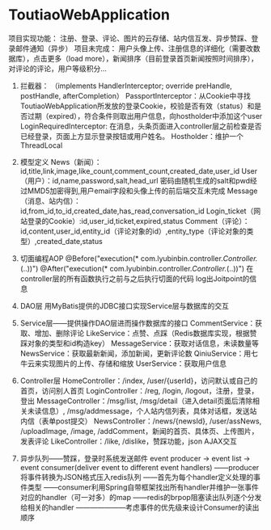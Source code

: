 # ToutiaoWebApplication
项目实现功能：
注册、登录、评论、图片的云存储、站内信互发、异步赞踩、登录邮件通知（异步）
项目未完成：
用户头像上传、注册信息的详细化（需要改数据库），点击更多（load more），新闻排序（目前登录首页新闻按照时间排序），
对评论的评论，用户等级积分...

1.	拦截器：
（implements HandlerInterceptor; override preHandle, postHandle, afterCompletion）
PassportInterceptor：从Cookie中寻找ToutiaoWebApplication所发放的登录Cookie，校验是否有效（status）和是否过期（expired），符合条件则取出用户信息，向hostholder中添加这个user
LoginRequiredInterceptor: 在消息，头条页面进入controller层之前检查是否已经登录，页面上方显示登录按钮或用户姓名。
Hostholder：维护一个ThreadLocal<User>

2.	模型定义
News（新闻）：id,title,link,image,like_count,comment_count,created_date,user_id
User（用户）：id,name,password,salt,head_url
密码由随机生成的salt和pwd经过MMD5加密得到,用户email字段和头像上传的前后端交互未完成
Message（消息、站内信）：id,from_id,to_id,created_date,has_read,conversation_id
Login_ticket（网站登录的Cookie）:id,user_id,ticket,expired,status
Comment（评论）：id,content,user_id,entity_id（评论对象的id）,entity_type（评论对象的类型）,created_date,status      

3.	切面编程AOP
@Before("execution(* com.lyubinbin.controller.*Controller.*(..))")
@After("execution(* com.lyubinbin.controller.*Controller.*(..))")
在controller层的所有函数执行之前与之后执行切面的代码
log出Joitpoint的信息

4.	DAO层
用MyBatis提供的JDBC接口实现Service层与数据库的交互

4.	Service层——提供操作DAO层进而操作数据库的接口
CommentService：获取、增加、删除评论
LikeService：点赞、点踩（Redis数据库实现，根据赞踩对象的类型和id构造key）
MessageService：获取对话信息，未读数量等
NewsService：获取最新新闻，添加新闻，更新评论数
QiniuService：用七牛云来实现图片的上传、存储和缩放
UserService：获取用户信息

5.	Controller层
HomeController：/index, /user/{userId}，访问默认或自己的首页，访问别人首页
LoginController：/reg, /login, /logout，注册，登录，登出
MessageController：/msg/list, /msg/detail（进入detail页面后清除相关未读信息）, /msg/addmessage，个人站内信列表，具体对话框，发送站内信（表单post提交）
NewsController：/news/{newsId}, /user/assNews, /uploadImage, /image, /addComment，新闻的首页、具体页、上传图片，发表评论
LikeController：/like, /dislike，赞踩功能，json AJAX交互

6.	异步队列——赞踩，登录时系统发送邮件
event producer -> event list -> event consumer(deliver event to different event handlers)
——producer将事件转换为JSON格式压入redis队列
——首先为每个handler定义处理的事件类型
——consumer利用Spring自带框架找出所有handler并维护一张事件对应的handler（可一对多）的map
——redis的brpop阻塞读出队列逐个分发给相关的handler
———————考虑事件的优先级来设计Consumer的读出顺序
